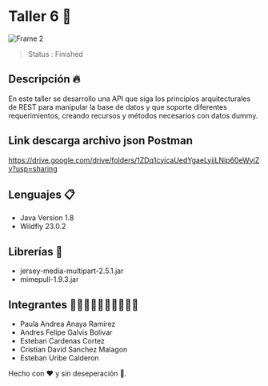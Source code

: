 
#  Taller 6 🍂

![Frame 2](https://user-images.githubusercontent.com/71273441/117227436-6858ea00-addc-11eb-8f09-59d526961b68.png)

> Status : Finished 

## Descripción 🔥
En este taller se desarrollo una API que siga los principios arquitecturales de REST para manipular la base de datos y que soporte diferentes requerimientos, creando recursos y métodos necesarios con datos dummy.

## Link descarga archivo json Postman
https://drive.google.com/drive/folders/1ZDq1cyicaUedYgaeLyijLNip60eWyiZy?usp=sharing

## Lenguajes 📋
- Java Version 1.8
- Wildfly 23.0.2

## Librerías 📖
- jersey-media-multipart-2.5.1.jar
- mimepull-1.9.3.jar

## Integrantes 🧑🏼‍🤝‍🧑🏻🧑🏼‍🤝‍🧑🏻
* Paula Andrea Anaya Ramirez 
* Andres Felipe Galvis Bolivar 
* Esteban Cardenas Cortez  
* Cristian David Sanchez Malagon 
* Esteban Uribe Calderon 


Hecho con ❤️ y sin deseperación 🚀.
